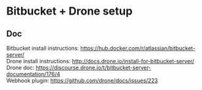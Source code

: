 # Bitbucket + Drone setup

## Doc

Bitbucket install instructions: https://hub.docker.com/r/atlassian/bitbucket-server/  
Drone install instructions: http://docs.drone.io/install-for-bitbucket-server/  
Drone doc: https://discourse.drone.io/t/bitbucket-server-documentation/176/4  
Webhook plugin: https://github.com/drone/docs/issues/223  
